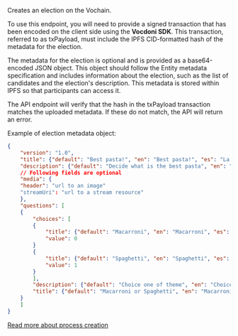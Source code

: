 Creates an election on the Vochain. 

To use this endpoint, you will need to provide a signed transaction that has been encoded on the client side using the **Vocdoni SDK**. This transaction, referred to as txPayload, must include the IPFS CID-formatted hash of the metadata for the election.

The metadata for the election is optional and is provided as a base64-encoded JSON object. This object should follow the Entity metadata specification and includes information about the election, such as the list of candidates and the election's description. This metadata is stored within IPFS so that participants can access it.

The API endpoint will verify that the hash in the txPayload transaction matches the uploaded metadata. If these do not match, the API will return an error.

Example of election metadata object:

```json
{
    "version": "1.0",
    "title": {"default": "Best pasta!", "en": "Best pasta!", "es": "La mejor pasta!"},
    "description": {"default": "Decide what is the best pasta", "en": "Decide what is the best pasta", "es": "Decide cual es la mejor pasta"},
    // Following fields are optional
    "media": {
    "header": "url to an image"
    "streamUri": "url to a stream resource"
    },
    "questions": [
    {
        "choices": [ 
        { 
            "title": {"default": "Macarroni", "en": "Macarroni", "es": "Macarrones"},
            "value": 0
        } 
        { 
            "title": {"default": "Spaghetti", "en": "Spaghetti", "es": "Espaguetis"},
            "value": 1
        } 
        ], 
        "description": {"default": "Choice one of theme", "en": "Choice one of theme", "es": "Elije una de ellas"},
        "title": {"default": "Macarroni or Spaghetti", "en": "Macarroni or Spaghetti", "es": "Macarrones o Espaguetis"}
    }
    ]
}
```

[Read more about process creation](https://docs.vocdoni.io/architecture/process-overview.html#process-creation)